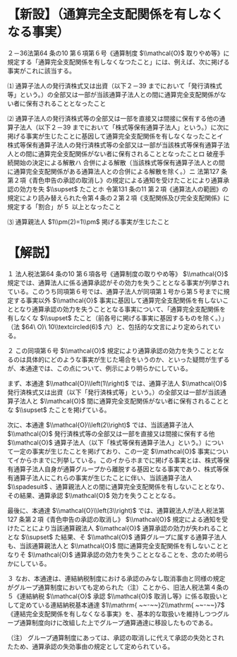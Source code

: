 # 【新設】（通算完全支配関係を有しなくなる事実）

２－36法第64 条の10 第６項第６号《通算制度 $\\mathcal{O}$ 取りやめ等》に規定する「通算完全支配関係を有しなくなつたこと」には、例えば、次に掲げる事実がこれに該当する。

⑴ 通算子法人の発行済株式又は出資（以下２－39 までにおいて「発行済株式等」という。）の全部又は一部が当該通算子法人との間に通算完全支配関係がない者に保有されることとなったこと

⑵ 通算子法人の発行済株式等の全部又は一部を直接又は間接に保有する他の通算子法人（以下２－39 までにおいて「株式等保有通算子法人」という。）に次に掲げる事実が生じたことに基因して通算完全支配関係を有しなくなったことイ 株式等保有通算子法人の発行済株式等の全部又は一部が当該株式等保有通算子法人との間に通算完全支配関係がない者に保有されることとなったことロ 破産手続開始の決定による解散ハ 合併による解散（当該株式等保有通算子法人との間に通算完全支配関係がある通算法人との合併による解散を除く。）ニ 法第127 条第２項《青色申告の承認の取消し》の規定による通知を受けたことにより通算承認の効力を失 $\\supset$ たことホ 令第131 条の11 第２項《通算法人の範囲》の規定により読み替えられた令第４条の２第２項《支配関係及び完全支配関係》に規定する「割合」が $5~%$ 以上となったこと

⑶ 通算親法人 $1\\pm(2)=1\\pm$ 掲げる事実が生じたこと

# 【解説】

１ 法人税法第64 条の10 第６項各号《通算制度の取りやめ等》 $\\mathcal{O}$ 規定では、通算法人に係る通算承認がその効力を失うこととなる事実が列挙されている。このうち同項第６号では、通算子法人が同項第１号から第５号までに規定する事実以外 $\\mathcal{O}$ 事実に基因して通算完全支配関係を有しないこととなり通算承認の効力を失うこととなる事実について、「通算完全支配関係を有しなくな $\\supset$ たこと（前各号に掲げる事実に基因するものを除く。）」（法 $64\ O)\ 10\\textcircled{6}$ 六）と、包括的な文言により定められている。

２ この同項第６号 $\\mathcal{O}$ 規定により通算承認の効力を失うこととなるのは具体的にどのような事実が生じた場合をいうのか、といった疑問が生ずるが、本通達では、この点について、例示により明らかにしている。

まず、本通達 $\\mathcal{O}\\left(1\\right)$ では、通算子法人 $\\mathcal{O}$ 発行済株式又は出資（以下「発行済株式等」という。）の全部又は一部が当該通算子法人と $\\mathcal{O}$ 間に通算完全支配関係がない者に保有されることとな $\\supset$ たことを掲げている。

次に、本通達 $\\mathcal{O}\\left(2\\right)$ では、当該通算子法人 $\\mathcal{O}$ 発行済株式等の全部又は一部を直接又は間接に保有する他 $\\mathcal{O}$ 通算子法人（以下「株式等保有通算子法人」という。）について一定の事実が生じたことを掲げており、この一定 $\\mathcal{O}$ 事実についてイからホまでに列挙している。このイからホまでに掲げる事実とは、株式等保有通算子法人自身が通算グループから離脱する基因となる事実であり、株式等保有通算子法人にこれらの事実が生じたことに伴い、当該通算子法人 $\\spadesuit$ 、通算親法人との間に通算完全支配関係を有しないこととなり、その結果、通算承認 $\\mathcal{O}$ 効力を失うこととなる。

最後に、本通達 $\\mathcal{O}\\left(3\\right)$ では、通算親法人が法人税法第127 条第２項《青色申告の承認の取消し》 $\\mathcal{O}$ 規定による通知を受けたことにより当該通算親法人 $\\mathcal{O}$ 通算承認の効力が失われることとな $\\supset$ た結果、そ $\\mathcal{O}$ 通算グループに属する通算子法人も、当該通算親法人と $\\mathcal{O}$ 間に通算完全支配関係を有しないこととなりそ $\\mathcal{O}$ 通算承認の効力を失うこととなることを、念のため明らかにしている。

３ なお、本通達は、連結納税制度における承認のみなし取消事由と同様の規定がグループ通算制度においても定められた（注）ことから、旧法人税法第４条の５《連結納税 $\\mathcal{O}$ 承認 $\\mathcal{O}$ 取消し等》に係る取扱いとして定めている連結納税基本通達 $1\\mathrm{ ~~-~~}2\\mathrm{ ~~-~~}7$ 《連結完全支配関係を有しなくなる事実》を、基本的な取扱いを維持しつつグループ通算制度向けに改組した上でグループ通算通達に移設したものである。

（注） グループ通算制度にあっては、承認の取消しに代えて承認の失効とされたため、通算承認の失効事由の規定として定められている。